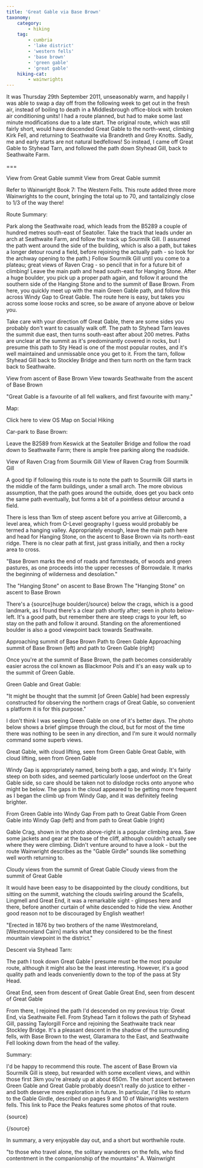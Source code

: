 ```yaml
---
title: 'Great Gable via Base Brown'
taxonomy:
    category:
        - hiking
    tag:
        - cumbria
        - 'lake district'
        - 'western fells'
        - 'base brown'
        - 'green gable'
        - 'great gable'
    hiking-cat:
        - wainwrights
---
```


It was Thursday 29th September 2011, unseasonably warm, and happily I was able to swap a day off from the following week to get out in the fresh air, instead of boiling to death in a Middlesbrough office-block with broken air conditioning units! I had a route planned, but had to make some last minute modifications due to a late start. The original route, which was still fairly short, would have descended Great Gable to the north-west, climbing Kirk Fell, and returning to Seathwaite via Brandreth and Grey Knotts. Sadly, me and early starts are not natural bedfellows! So instead, I came off Great Gable to Styhead Tarn, and followed the path down Styhead Gill, back to Seathwaite Farm.

===

View from Great Gable summit
View from Great Gable summit

Refer to Wainwright Book 7: The Western Fells. This route added three more Wainwrights to the count, bringing the total up to 70, and tantalizingly close to 1/3 of the way there!

Route Summary:

Park along the Seathwaite road, which leads from the B5289 a couple of hundred metres south-east of Seatoller. Take the track that leads under an arch at Seathwaite Farm, and follow the track up Sourmilk Gill. (I assumed the path went around the side of the building, which is also a path, but takes a longer detour round a field, before rejoining the actually path - so look for the archway opening to the path.) Follow Sourmilk Gill until you come to a plateau; great views of Raven Crag - so pencil that in for a future bit of climbing! Leave the main path and head south-east for Hanging Stone. After a huge boulder, you pick up a proper path again, and follow it around the southern side of the Hanging Stone and to the summit of Base Brown. From here, you quickly meet up with the main Green Gable path, and follow this across Windy Gap to Great Gable. The route here is easy, but takes you across some loose rocks and scree, so be aware of anyone above or below you.

Take care with your direction off Great Gable, there are some sides you probably don't want to casually walk off. The path to Styhead Tarn leaves the summit due east, then turns south-east after about 200 metres. Paths are unclear at the summit as it's predominantly covered in rocks, but I presume this path to Sty Head is one of the most popular routes, and it's well maintained and unmissable once you get to it. From the tarn, follow Styhead Gill back to Stockley Bridge and then turn north on the farm track back to Seathwaite.

View from ascent of Base Brown
View towards Seathwaite from the ascent of Base Brown

"Great Gable is a favourite of all fell walkers, and first favourite with many."

Map:

Click here to view OS Map on Social Hiking

Car-park to Base Brown:

Leave the B2589 from Keswick at the Seatoller Bridge and follow the road down to Seathwaite Farm; there is ample free parking along the roadside.

View of Raven Crag from Sourmilk Gill
View of Raven Crag from Sourmilk Gill

A good tip if following this route is to note the path to Sourmilk Gill starts in the middle of the farm buildings, under a small arch. The more obvious assumption, that the path goes around the outside, does get you back onto the same path eventually, but forms a bit of a pointless detour around a field.

There is less than 1km of steep ascent before you arrive at Gillercomb, a level area, which from O-Level geography I guess would probably be termed a hanging valley. Appropriately enough, leave the main path here and head for Hanging Stone, on the ascent to Base Brown via its north-east ridge. There is no clear path at first, just grass initially, and then a rocky area to cross.

"Base Brown marks the end of roads and farmsteads, of woods and green pastures, as one proceeds into the upper recesses of Borrowdale. It marks the beginning of wilderness and desolation."

The "Hanging Stone" on ascent to Base Brown
The "Hanging Stone" on ascent to Base Brown

There's a {source}huge boulder{/source} below the crags, which is a good landmark, as I found there's a clear path shortly after; seen in photo below-left. It's a good path, but remember there are steep crags to your left, so stay on the path and follow it around. Standing on the aforementioned boulder is also a good viewpoint back towards Seathwaite.

Approaching summit of Base Brown     Path to Green Gable
Approaching summit of Base Brown (left) and path to Green Gable (right)

Once you're at the summit of Base Brown, the path becomes considerably easier across the col known as Blackmoor Pols and it's an easy walk up to the summit of Green Gable.

Green Gable and Great Gable:

"It might be thought that the summit [of Green Gable] had been expressly constructed for observing the northern crags of Great Gable, so convenient s platform it is for this purpose."

I don't think I was seeing Green Gable on one of it's better days. The photo below shows a brief glimpse through the cloud, but for most of the time there was nothing to be seen in any direction, and I'm sure it would normally command some superb views.

Great Gable, with cloud lifting, seen from Green Gable
Great Gable, with cloud lifting, seen from Green Gable

Windy Gap is appropriately named, being both a gap, and windy. It's fairly steep on both sides, and seemed particularly loose underfoot on the Great Gable side, so care should be taken not to dislodge rocks onto anyone who might be below. The gaps in the cloud appeared to be getting more frequent as I began the climb up from Windy Gap, and it was definitely feeling brighter.

From Green Gable into Windy Gap     From path to Great Gable
From Green Gable into Windy Gap (left) and from path to Great Gable (right)

Gable Crag, shown in the photo above-right is a popular climbing area. Saw some jackets and gear at the base of the cliff, although couldn't actually see where they were climbing. Didn't venture around to have a look - but the route Wainwright describes as the "Gable Girdle" sounds like something well worth returning to.

Cloudy views from the summit of Great Gable
Cloudy views from the summit of Great Gable

It would have been easy to be disappointed by the cloudy conditions, but sitting on the summit, watching the clouds swirling around the Scafells, Lingmell and Great End, it was a remarkable sight - glimpses here and there, before another curtain of white descended to hide the view. Another good reason not to be discouraged by English weather!

"Erected in 1876 by two brothers of the name Westmoreland, [Westmoreland Cairn] marks what they considered to be the finest mountain viewpoint in the district."

Descent via Styhead Tarn:

The path I took down Great Gable I presume must be the most popular route, although it might also be the least interesting. However, it's a good quality path and leads conveniently down to the top of the pass at Sty Head.

Great End, seen from descent of Great Gable
Great End, seen from descent of Great Gable

From there, I rejoined the path I'd descended on my previous trip: Great End, via Seathwaite Fell. From Styhead Tarn it follows the path of Styhead Gill, passing Taylorgill Force and rejoining the Seathwaite track near Stockley Bridge. It's a pleasant descent in the shadow of the surrounding fells, with Base Brown to the west, Glaramara to the East, and Seathwaite Fell looking down from the head of the valley.

Summary:

I'd be happy to recommend this route. The ascent of Base Brown via Sourmilk Gill is steep, but rewarded with some excellent views, and within those first 3km you're already up at about 650m. The short ascent between Green Gable and Great Gable probably doesn't really do justice to either - and both deserve more exploration in future. In particular, I'd like to return to the Gable Girdle, described on pages 9 and 10 of Wainwrights western fells. This link to Pace the Peaks features some photos of that route.

{source}

{/source}

In summary, a very enjoyable day out, and a short but worthwhile route.

"to those who travel alone, the solitary wanderers on the fells, who find contentment in the companionship of the mountains" A. Wainwright